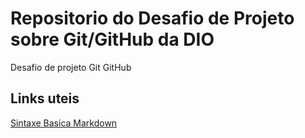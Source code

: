 # Repositorio do Desafio de Projeto sobre Git/GitHub da DIO 
Desafio de projeto Git GitHub

## Links uteis
[Sintaxe Basica Markdown](https://www.markdownguide.org/basic-syntax/)
